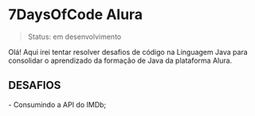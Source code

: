 <h1> 7DaysOfCode Alura </h1>

> Status: em desenvolvimento

Olá! Aqui irei tentar resolver desafios de código na Linguagem Java para consolidar o aprendizado da formação de Java da plataforma Alura.

<h2>DESAFIOS</h2>
 - Consumindo a API do IMDb;
